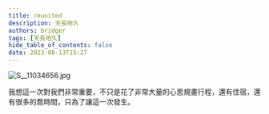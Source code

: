 ```yaml
---
title: reunited
description: 天長地久
authors: bridger
tags: [天長地久]
hide_table_of_contents: false
date: 2023-08-13T15:27
---
```


![S__11034656.jpg](https://e.brid.cf/i/2023/08/13/p9h9co-2.webp)


<!-- truncate -->


我想這一次對我們非常重要，不只是花了非常大量的心思規畫行程，還有住宿，還有很多的喬時間，只為了讓這一次發生。  